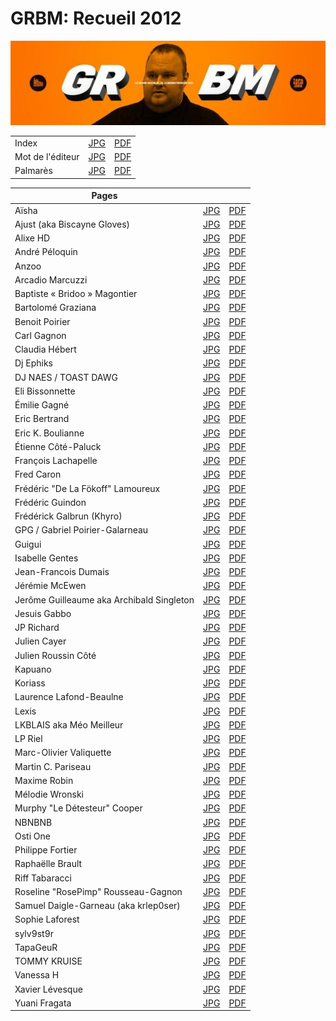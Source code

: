 # GRBM: Recueil 2012

![Bannière 2012](grbm-header-2012.jpg "Bannière 2012")

|                                           |                                 |                                 |
|-------------------------------------------|---------------------------------|---------------------------------|
| Index                                     | [JPG](index-recueil-2012.jpg)   | [PDF](index-recueil-2012.pdf)   | 
| Mot de l'éditeur                          | [JPG](mot-de-lediteur-2012.jpg) | [PDF](mot-de-lediteur-2012.pdf) |
| Palmarès                                  | [JPG](palmares-2012.jpg)        | [PDF](palmares-2012.pdf)        |

| Pages                                     |                                                            |                                                      |
|-------------------------------------------|------------------------------------------------------------|------------------------------------------------------|
| Aïsha                                     | [JPG](aisha-2012.jpg)                                      | [PDF](aisha-2012.pdf) |
| Ajust (aka Biscayne Gloves)               | [JPG](ajust-aka-biscayne-gloves-2012.jpg)                  | [PDF](ajust-aka-biscayne-gloves-2012.pdf) |
| Alixe HD                                  | [JPG](alixe-hd-2012.jpg)                                   | [PDF](alixe-hd-2012.pdf) |
| André Péloquin                            | [JPG](andre-peloquin-2012.jpg)                             | [PDF](andre-peloquin-2012.pdf) |
| Anzoo                                     | [JPG](anzoo-2012.jpg)                                      | [PDF](anzoo-2012.pdf) |
| Arcadio Marcuzzi                          | [JPG](arcadio-marcuzzi-2012.jpg)                           | [PDF](arcadio-marcuzzi-2012.pdf) |
| Baptiste « Bridoo » Magontier             | [JPG](baptiste-bridoo-magontier-2012.jpg)                  | [PDF](baptiste-bridoo-magontier-2012.pdf) |
| Bartolomé Graziana                        | [JPG](bartolome-graziana-2012.jpg)                         | [PDF](bartolome-graziana-2012.pdf) |
| Benoit Poirier                            | [JPG](benoit-poirier-2012.jpg)                             | [PDF](benoit-poirier-2012.pdf) |
| Carl Gagnon                               | [JPG](carl-gagnon-2012.jpg)                                | [PDF](carl-gagnon-2012.pdf) |
| Claudia Hébert                            | [JPG](claudia-hebert-2012.jpg)                             | [PDF](claudia-hebert-2012.pdf) |
| Dj Ephiks                                 | [JPG](dj-ephiks-2012.jpg)                                  | [PDF](dj-ephiks-2012.pdf) |
| DJ NAES / TOAST DAWG                      | [JPG](dj-naes-toast-dawg-2012.jpg)                         | [PDF](dj-naes-toast-dawg-2012.pdf) |
| Eli Bissonnette                           | [JPG](eli-bissonnette-2012.jpg)                            | [PDF](eli-bissonnette-2012.pdf) |
| Émilie Gagné                              | [JPG](emilie-gagne-2012.jpg)                               | [PDF](emilie-gagne-2012.pdf) |
| Eric Bertrand                             | [JPG](eric-2012.jpg)                                       | [PDF](eric-2012.pdf) |
| Eric K. Boulianne                         | [JPG](eric-k-boulianne-2012.jpg)                           | [PDF](eric-k-boulianne-2012.pdf) |
| Étienne Côté-Paluck                       | [JPG](etienne-cote-paluck-2012.jpg)                        | [PDF](etienne-cote-paluck-2012.pdf) |
| François Lachapelle                       | [JPG](francois-lachapelle-2012.jpg)                        | [PDF](francois-lachapelle-2012.pdf) |
| Fred Caron                                | [JPG](fred-caron-2012.jpg)                                 | [PDF](fred-caron-2012.pdf) |
| Frédéric "De La Fökoff" Lamoureux         | [JPG](frederic-de-la-fokoff-lamoureux-2012.jpg)            | [PDF](frederic-de-la-fokoff-lamoureux-2012.pdf) |
| Frédéric Guindon                          | [JPG](frederic-guindon-2012.jpg)                           | [PDF](frederic-guindon-2012.pdf) |
| Frédérick Galbrun (Khyro)                 | [JPG](frederick-galbrun-khyro-2012.jpg)                    | [PDF](frederick-galbrun-khyro-2012.pdf) |
| GPG / Gabriel Poirier-Galarneau           | [JPG](gpg-gabriel-poirier-galarneau-2012.jpg)              | [PDF](gpg-gabriel-poirier-galarneau-2012.pdf) |
| Guigui                                    | [JPG](guigui-2012.jpg)                                     | [PDF](guigui-2012.pdf) |
| Isabelle Gentes                           | [JPG](isabelle-gentes-2012.jpg)                            | [PDF](isabelle-gentes-2012.pdf) |
| Jean-Francois Dumais                      | [JPG](jean-francois-dumais-2012.jpg)                       | [PDF](jean-francois-dumais-2012.pdf) |
| Jérémie McEwen                            | [JPG](jeremie-mcewen-2012.jpg)                             | [PDF](jeremie-mcewen-2012.pdf) |
| Jerôme Guilleaume aka Archibald Singleton | [JPG](jerome-guilleaume-aka-archibald-singleton-2012.jpg)  | [PDF](jerome-guilleaume-aka-archibald-singleton-2012.pdf) |
| Jesuis Gabbo                              | [JPG](jesuis-gabbo-2012.jpg)                               | [PDF](jesuis-gabbo-2012.pdf) |
| JP Richard                                | [JPG](jp-richard-2012.jpg)                                 | [PDF](jp-richard-2012.pdf) |
| Julien Cayer                              | [JPG](julien-cayer-2012.jpg)                               | [PDF](julien-cayer-2012.pdf) |
| Julien Roussin Côté                       | [JPG](julien-roussin-cote-2012.jpg)                        | [PDF](julien-roussin-cote-2012.pdf) |
| Kapuano                                   | [JPG](kapuano-2012.jpg)                                    | [PDF](kapuano-2012.pdf) |
| Koriass                                   | [JPG](koriass-2012.jpg)                                    | [PDF](koriass-2012.pdf) |
| Laurence Lafond-Beaulne                   | [JPG](laurence-lafond-beaulne-2012.jpg)                    | [PDF](laurence-lafond-beaulne-2012.pdf) |
| Lexis                                     | [JPG](lexis-2012.jpg)                                      | [PDF](lexis-2012.pdf) |
| LKBLAIS aka Méo Meilleur                  | [JPG](lkblais-aka-meo-meilleur-2012.jpg)                   | [PDF](lkblais-aka-meo-meilleur-2012.pdf) |
| LP Riel                                   | [JPG](lp-riel-2012.jpg)                                    | [PDF](lp-riel-2012.pdf) |
| Marc-Olivier Valiquette                   | [JPG](marc-olivier-valiquette-2-2012.jpg)                  | [PDF](marc-olivier-valiquette-2-2012.pdf) |
| Martin C. Pariseau                        | [JPG](martin-c-pariseau-2012.jpg)                          | [PDF](martin-c-pariseau-2012.pdf) |
| Maxime Robin                              | [JPG](maxime-robin-2012.jpg)                               | [PDF](maxime-robin-2012.pdf) |
| Mélodie Wronski                           | [JPG](melodie-wronski-2012.jpg)                            | [PDF](melodie-wronski-2012.pdf) |
| Murphy "Le Détesteur" Cooper              | [JPG](murphy-le-detesteur-cooper-2012.jpg)                 | [PDF](murphy-le-detesteur-cooper-2012.pdf) |
| NBNBNB                                    | [JPG](nbnbnb-2-2012.jpg)                                   | [PDF](nbnbnb-2-2012.pdf) |
| Osti One                                  | [JPG](osti-one-2012.jpg)                                   | [PDF](osti-one-2012.pdf) |
| Philippe Fortier                          | [JPG](philippe-fortier-2012.jpg)                           | [PDF](philippe-fortier-2012.pdf) |
| Raphaëlle Brault                          | [JPG](raphaelle-brault-2012.jpg)                           | [PDF](raphaelle-brault-2012.pdf) |
| Riff Tabaracci                            | [JPG](riff-tabaracci-2012.jpg)                             | [PDF](riff-tabaracci-2012.pdf) |
| Roseline "RosePimp" Rousseau-Gagnon       | [JPG](roseline-rosepimp-rousseau-gagnon-2012.jpg)          | [PDF](roseline-rosepimp-rousseau-gagnon-2012.pdf) |
| Samuel Daigle-Garneau (aka krlep0ser)     | [JPG](samuel-daigle-garneau-aka-krlep0ser-2012.jpg)        | [PDF](samuel-daigle-garneau-aka-krlep0ser-2012.pdf) |
| Sophie Laforest                           | [JPG](sophie-laforest-2012.jpg)                            | [PDF](sophie-laforest-2012.pdf) |
| sylv9st9r                                 | [JPG](sylv9st9r-2012.jpg)                                  | [PDF](sylv9st9r-2012.pdf) |
| TapaGeuR                                  | [JPG](tapageur-2012.jpg)                                   | [PDF](tapageur-2012.pdf) |
| TOMMY KRUISE                              | [JPG](tommy-kruise-2012.jpg)                               | [PDF](tommy-kruise-2012.pdf) |
| Vanessa H                                 | [JPG](vanessa-h-2012.jpg)                                  | [PDF](vanessa-h-2012.pdf) |
| Xavier Lévesque                           | [JPG](xavier-levesque-2012.jpg)                            | [PDF](xavier-levesque-2012.pdf) |
| Yuani Fragata                             | [JPG](yuani-fragata-2012.jpg)                              | [PDF](yuani-fragata-2012.pdf) |
